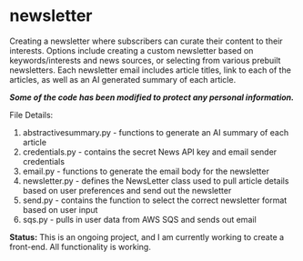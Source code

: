 # newsletter
Creating a newsletter where subscribers can curate their content to their interests. Options include creating a custom newsletter based on keywords/interests and news sources, or selecting from various prebuilt newsletters. Each newsletter email includes article titles, link to each of the articles, as well as an AI generated summary of each article.

***Some of the code has been modified to protect any personal information.***

File Details:
  1. abstractivesummary.py - functions to generate an AI summary of each article
  2. credentials.py - contains the secret News API key and email sender credentials
  3. email.py - functions to generate the email body for the newsletter
  4. newsletter.py - defines the NewsLetter class used to pull article details based on user preferences and send out the newsletter
  5. send.py - contains the function to select the correct newsletter format based on user input
  6. sqs.py - pulls in user data from AWS SQS and sends out email

**Status:** This is an ongoing project, and I am currently working to create a front-end. All functionality is working.
